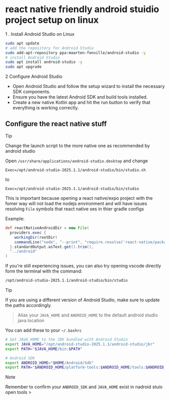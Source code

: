 # react native friendly android stuidio project setup on linux


1 . Install Android Studio on Linux

```bash
sudo apt update
# add the repository for Android Studio
sudo add-apt-repository ppa:maarten-fonville/android-studio -y
# install Android Studio
sudo apt install android-studio -y
sudo apt upgrade
```

2 Configure Android Studio

- Open Android Studio and follow the setup wizard to install the necessary SDK components.
- Ensure you have the latest Android SDK and build tools installed.
- Create a new native Kotlin app and hit the run button to verify that everything is working correctly.

 
## Configure the react native stuff
>[!TIP]
> Change the launch script to the more native one as recommended by android studio

Open `/usr/share/applications/android-studio.desktop` and change

`Exec=/opt/android-studio-2025.1.1/android-studio/bin/studio.sh`

to

`Exec=/opt/android-studio-2025.1.1/android-studio/bin/studio`

This is important because opening a react native/expo project with the fomer way will not load the nodejs environment and will have issues resolving `File` symbols that react native ses in thier gradle configs

Example:
```gradle
def reactNativeAndroidDir = new File(
  providers.exec {
    workingDir(rootDir)
    commandLine("node", "--print", "require.resolve('react-native/package.json')")
  }.standardOutput.asText.get().trim(),
  "../android"
)
```
If you're still experiencing issues, you can also try opening vscode directly form the terminal with the command:

```bash
/opt/android-studio-2025.1.1/android-studio/bin/studio

```

>[!TIP]
> If you are using a different version of Android Studio, make sure to update the paths accordingly.



> Alias your `JAVA_HOME` and `ANDROID_HOME` to the default android studio java location

You can add these to your `~/.bashrc`

```bash
# Set JAVA_HOME to the JDK bundled with Android Studio
export JAVA_HOME="/opt/android-studio-2025.1.1/android-studio/jbr"
export PATH="$JAVA_HOME/bin:$PATH"

# Android SDK
export ANDROID_HOME="$HOME/Android/Sdk"
export PATH="$ANDROID_HOME/platform-tools:$ANDROID_HOME/tools:$ANDROID_HOME/tools/bin:$PATH"
```
>[!NOTE]
> Remember to confirm your `ANDROID_SDK` and `JAVA_HOME` exist in nadroid stuio open tools >
